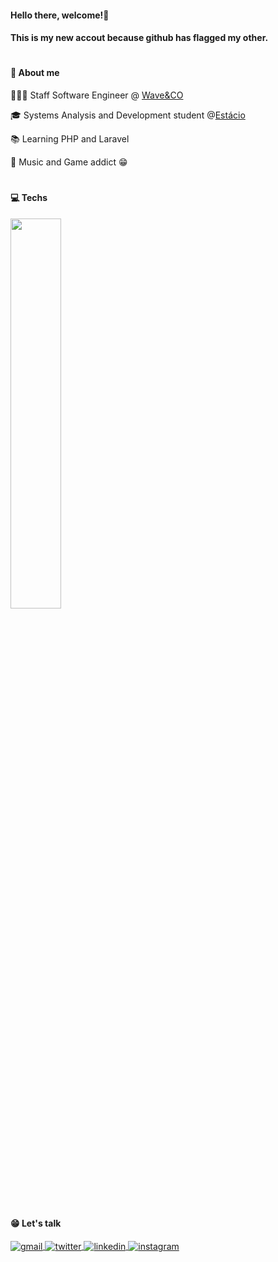 
 #### Hello there, welcome!👋
 
#### This is my new accout because github has flagged my other.

#

<h4 align="left">📌 About me</h4>

 
  👩🏻‍💻 Staff Software Engineer @ [Wave&CO](https://www.linkedin.com/company/wave-and-co/)

  🎓 Systems Analysis and Development student @[Estácio](https://estacio.br/)

  📚 Learning PHP and Laravel

  🎹 Music and Game addict 😁

#

 </div>

 
 <h4 align="left">💻 Techs </h4>


<img src="https://skillicons.dev/icons?i=javascript,react,nextjs,typescript,docker,graphql,postgresql,php,laravel" width="40%">

#


 <h4 align="left">😁 Let's talk</h4>



<a href="mailto:thiagoalves.devp@gmail.com">
  <img align="center" src="https://img.shields.io/badge/-thiagoalvess89-05122A?style=flat&logo=gmail" alt="gmail"/>
</a>
<a href="https://twitter.com/d_berbattov" target="_blank">
  <img align="center" src="https://img.shields.io/badge/-berbattov-05122A?style=flat&logo=twitter" alt="twitter"/>  
</a>
<a href="https://linkedin.com/in/thiagoalves89" target="_blank">
  <img align="center" src="https://img.shields.io/badge/-thiagoalves89-05122A?style=flat&logo=linkedin" alt="linkedin"/>
</a>
<a href="https://instagram.com/thiagoalvess89" target="_blank">
 <img align="center" src="https://img.shields.io/badge/-thiagoalvess89-05122A?style=flat&logo=instagram" alt="instagram"/>
</a>
</p>




